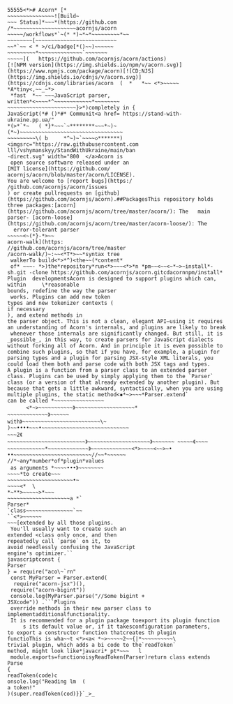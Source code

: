 
~~~~~~~~~~~2~~~
55555<*># Acorn* [*
~~~~~~~~~~~~~~~![Build~
~~~ Status]*~~~*(https://github.com
/*~~~~~~~~~~~~~~~~~~~~acornjs/acorn
~~~~~/workflows*`~(* *)~*~*~~~~~~~~~*~~
~~~~~~~~[~~~~~~~~~~~~~~~~~~~~~~~~~~
~~*`~~ < * >/ci/badge[*()~~)~~~~~~
~~~~~~~~~*~~~~~~~~~~~~~~`~~~~~~~
~~~~~](   https://github.com/acornjs/acorn/actions)
[![NPM version](https://img.shields.io/npm/v/acorn.svg)](https://www.npmjs.com/package/acorn)[![CD;NJS](https://img.shields.io/cdnjs/v/acorn.svg)](https://cdnjs.com/libraries/acorn  (  *   *~~ <*>~~~~~
*A*tiny<,~~_~*>
 *fast  *~~ ~~~JavaScript parser,
written*<~~~~*^~~~~~~~~~~~~*~~~~~~~~
~~~~~~~~~~~~~~~~~~~~~~}>*)completely in {
JavaScript(*# ()*#* Communit<a href= https://stand-with-ukraine.pp.ua/"
*(>*`*~   ( *}*~~~`~********~~~*~)~(*~)~~~~~~~~~~~~~~~~~~~~~~~~~~~~~~~~~
~~~~~~~~~\( b     *^~)~`~~~~◇*******)<imgsrc="https://raw.githubusercontent.com
lll/vshymanskyy/StandWithUkraine/main/ban
-direct.svg" width="800  </a>Acorn is
 open source software released under an
[MIT license](https://github.com/
acornjs/acorn/blob/master/acorn/LICENSE).
You are welcome to [report bugs](https:/
/github.com/acornjs/acorn/issues
) or create pullrequests on [github](https://github.com/acornjs/acorn).##PackagesThis repository holds three packages:[acorn](https://github.com/acornjs/acorn/tree/master/acorn/): The   main parser- [acorn-loose](https://github.com/acornjs/acorn/tree/master/acorn-loose/): The
  error-tolerant parser
~~~~~<~(*}-*>~~
acorn-walk](https:
//github.com/acornjs/acorn/tree/master
/acorn-walk/)~:~~<*T*>~~*syntax tree
 walkerTo build<*>*^)<the~~(*content*
 of* ~~~- *>)the*repository*run<*>~~~<*>*n *pm~~<~~<~*~>~install*-sh.git -clone https://github.com/acornjs/acorn.gitcdacornnpm/install* Plugin  developmentsAcorn is designed to support plugins which can, within     \*reasonable
bounds, redefine the way the parser
 works. Plugins can add new token
types and new tokenizer contexts (
if necessary
), and extend methods in
the parser object. This is not a clean, elegant API—using it requires
an understanding of Acorn's internals, and plugins are likely to break
 whenever those internals are significantly changed. But still, it is
_possible_, in this way, to create parsers for JavaScript dialects
without forking all of Acorn. And in principle it is even possible to
combine such plugins, so that if you have, for example, a plugin for
parsing types and a plugin for parsing JSX-style XML literals, you
could load them both and parse code with both JSX tags and types.
A plugin is a function from a parser class to an extended parser
class. Plugins can be used by simply applying them to the `Parser`
class (or a version of that already extended by another plugin). But
because that gets a little awkward, syntactically, when you are using
multiple plugins, the static method<▪*~>~~~*Parser.extend`
can be called *~~~~~~~~~~~~~~~~
      <*~>~~~~~~~~~~~》~~~~~~~~~~~~~~~~~~~*
~~~~~~~~~~~~~》~~~~~~
with》~~~~~~~~~~~~~~~~~~~~~~~~~\~
)~~••••~~~•~~~~~~~~~~~~~~~~~~~~~~~~~~~~
~~~2《
~~~~~~~~~~~~~~~~~~~~~~~~~》~~~~~~~~~~~~~~~~~~~~》~~~~~~~ ~~~~~《~~~~
~~~~~~~~~~~~*~~~~~~~~~~~~~》~~~~~~~~~~~~~<*>~~~~<~~>~•
••~~~~~~~~~~~~~~~~~~~~~~~~~//~~*~~~~~~
//*~any*number*of*plugin*values
 as arguments *~~~~•••》~~~~~~~~
~~~~*to create~~~
~~~~~~~~~~~~~~~~~~~~~•~
~~~~<*  \
*~**>~~~~~>*~~~
~~~~~~~~~~~~~~~~~~~~a *`
Parser*
`class~~~~~~~~~~~~~~~`~~
``<*>~~~~~~
~~~[extended by all those plugins.
 You'll usually want to create such an
extended <class only once, and then
repeatedly call `parse` on it, to
avoid needlessly confusing the JavaScript
engine's optimizer.``
javascriptconst {
Parser
} = require("aco\~`rn"
 const MyParser = Parser.extend(
  require("acorn-jsx")(),
 require("acorn-bigint"))
 console.log(MyParser.parse("//Some bigint +
JSXcode")) .```Plugins
 override methods in their new parser class to implementadditionalfunctionality.
 It is recommended for a plugin package toexport its plugin function
     s its default value or, if it takesconfiguration parameters,
to export a constructor function thatcreates th plugin
functioThis is wha~~t <*><a< *~>~~~~~2~~{|*~~~~~~~~~~\
trivial plugin, which adds a bi code to the`readToken`
method, might look like*javacri* pt*~~~   l
 module.exports=functionoisyReadToken(Parser)return class extends Parse
{
readToken(code)c
onsole.log("Reading lm	(
a token!"
)(super.readToken(cod)}}`_>_


